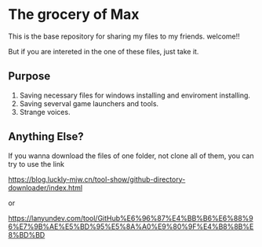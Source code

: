 # The grocery of Max

This is the base repository for sharing my files to my friends. welcome!!

But if you are intereted in the one of these files, just take it. 





## Purpose
1. Saving necessary files for windows installing and enviroment installing.
2. Saving severval game launchers and tools.
3. Strange voices.
   
## Anything Else?

If you wanna download the files of one folder, not clone all of them, you can try to use the link 

https://blog.luckly-mjw.cn/tool-show/github-directory-downloader/index.html

or 

https://lanyundev.com/tool/GitHub%E6%96%87%E4%BB%B6%E6%88%96%E7%9B%AE%E5%BD%95%E5%8A%A0%E9%80%9F%E4%B8%8B%E8%BD%BD
